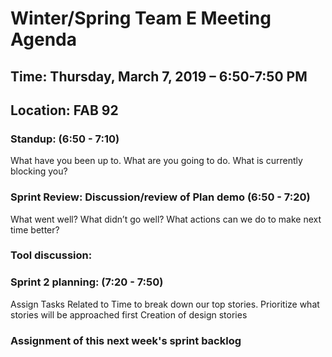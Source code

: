 # Winter/Spring Team E Meeting Agenda
## Time: Thursday, March 7, 2019 – 6:50-7:50 PM
## Location: FAB 92

### Standup: (6:50 - 7:10)
What have you been up to.
What are you going to do.
What is currently blocking you?
### Sprint Review: Discussion/review of Plan demo (6:50 - 7:20)
What went well?
What didn’t go well?
What actions can we do to make next time better?
### Tool discussion:
### Sprint 2 planning: (7:20 - 7:50)
Assign Tasks Related to 
Time to break down our top stories.
Prioritize what stories will be approached first
Creation of design stories
### Assignment of this next week's sprint backlog
